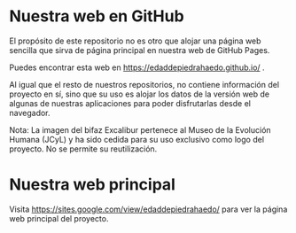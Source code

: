 # Nuestra web en GitHub
El propósito de este repositorio no es otro que alojar una página web sencilla que sirva de página principal en nuestra web de GitHub Pages. 

Puedes encontrar esta web en https://edaddepiedrahaedo.github.io/ .

Al igual que el resto de nuestros repositorios, no contiene información del proyecto en sí, sino que su uso es alojar los datos de la versión web de algunas de nuestras aplicaciones  para poder disfrutarlas desde el navegador.

Nota: La imagen del bifaz Excalibur pertenece al Museo de la Evolución Humana (JCyL) y ha sido cedida para su uso exclusivo como logo del proyecto. No se permite su reutilización.

# Nuestra web principal
Visita https://sites.google.com/view/edaddepiedrahaedo/ para ver la página web principal del proyecto.